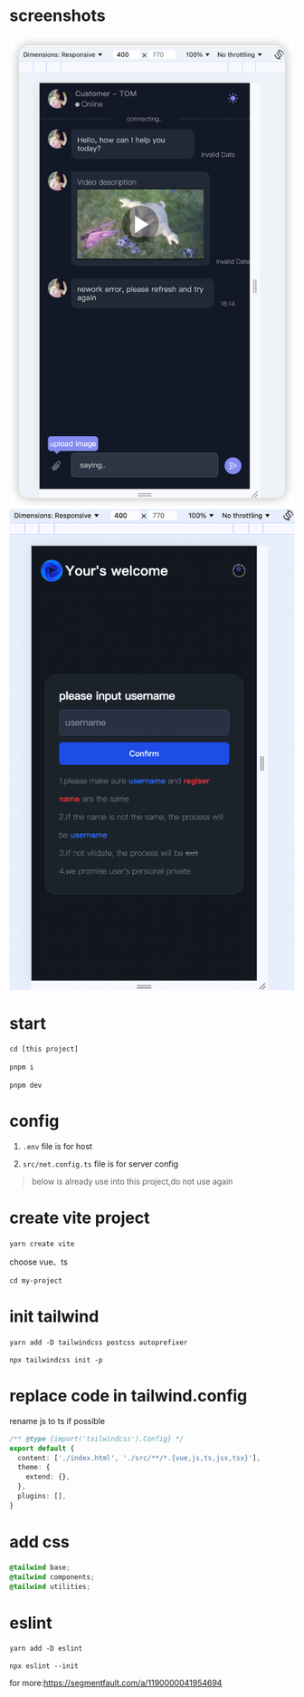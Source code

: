 # screenshots

![chat.png](screenshots/chat.png)
![home.gif](screenshots/home.gif)

# start

```shell
cd [this project]

pnpm i

pnpm dev

```

# config

1. `.env` file is for host

2. `src/net.config.ts` file is for server config

> below is already use into this project,do not use again

# create vite project

`yarn create vite`

choose vue、ts

`cd my-project`

# init tailwind

`yarn add -D tailwindcss postcss autoprefixer`

`npx tailwindcss init -p`

# replace code in tailwind.config

rename js to ts if possible

```ts
/** @type {import('tailwindcss').Config} */
export default {
  content: ['./index.html', './src/**/*.{vue,js,ts,jsx,tsx}'],
  theme: {
    extend: {},
  },
  plugins: [],
}
```

# add css

```css
@tailwind base;
@tailwind components;
@tailwind utilities;
```

# eslint

`yarn add -D eslint`

`npx eslint --init`

for more:https://segmentfault.com/a/1190000041954694
